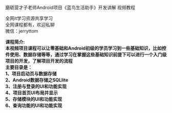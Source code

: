 磨砺营才子老师Android项目《蓝鸟生活助手》开发讲解 视频教程

全网it学习资源共享学习<br>全网课程都有，欢迎私聊<br>微信：jerryttom<br>

<strong>课程简介:<br> 本视频项目课程可以让零基础和Android初级的学员学习到一些基础知识，比如控件使用、数据存储等等，通过学习在掌握这些基础知识前提下可以进行一个入门级项目的开发，了解项目开发的流程<br> 主要目录是：<br> 1、项目启动页与数据存储<br> 2、Android数据存储之SQLlite<br> 3、注册与登录的UI和功能实现<br> 4、项目首页UI布局并显示<br> 5、存储模块的UI和功能实现<br> 6、查询功能的UI和功能实现</strong>